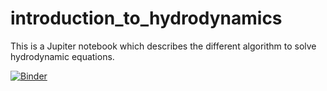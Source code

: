 # introduction_to_hydrodynamics

This is a Jupiter notebook which describes the different algorithm to solve hydrodynamic equations.

[![Binder](https://mybinder.org/badge_logo.svg)](https://mybinder.org/v2/gh/chunshen1987/introduction_to_hydrodynamics/HEAD)
